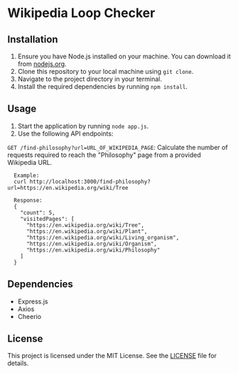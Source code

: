 # Wikipedia Loop Checker


## Installation

1. Ensure you have Node.js installed on your machine. You can download it from [nodejs.org](https://nodejs.org/).
2. Clone this repository to your local machine using `git clone`.
3. Navigate to the project directory in your terminal.
4. Install the required dependencies by running `npm install`.

## Usage

1. Start the application by running `node app.js`.
2. Use the following API endpoints:

`GET /find-philosophy?url=URL_OF_WIKIPEDIA_PAGE`: Calculate the number of requests required to reach the "Philosophy" page from a provided Wikipedia URL.

      Example:
      curl http://localhost:3000/find-philosophy?url=https://en.wikipedia.org/wiki/Tree

      Response:
      {
        "count": 5,
        "visitedPages": [
          "https://en.wikipedia.org/wiki/Tree",
          "https://en.wikipedia.org/wiki/Plant",
          "https://en.wikipedia.org/wiki/Living_organism",
          "https://en.wikipedia.org/wiki/Organism",
          "https://en.wikipedia.org/wiki/Philosophy"
        ]
      }

## Dependencies

- Express.js
- Axios
- Cheerio

## License

This project is licensed under the MIT License. See the [LICENSE](LICENSE) file for details.
